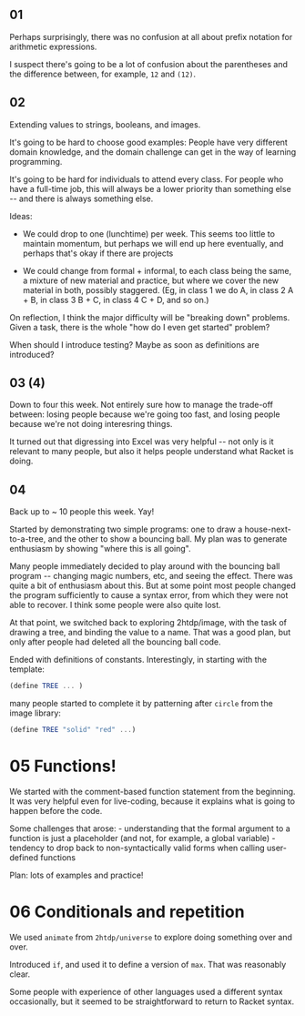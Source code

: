 ## 01 

Perhaps surprisingly, there was no confusion at all about prefix notation for
arithmetic expressions.

I suspect there's going to be a lot of confusion about the parentheses and the
difference between, for example, `12` and `(12)`. 

## 02

Extending values to strings, booleans, and images.

It's going to be hard to choose good examples: People have very different domain
knowledge, and the domain challenge can get in the way of learning programming.

It's going to be hard for individuals to attend every class. For people who have
a full-time job, this will always be a lower priority than something else -- and
there is always something else.

Ideas:

 - We could drop to one (lunchtime) per week. This seems too little to maintain
   momentum, but perhaps we will end up here eventually, and perhaps that's okay
   if there are projects
   
 - We could change from formal + informal, to each class being the same, a
   mixture of new material and practice, but where we cover the new material in
   both, possibly staggered. (Eg, in class 1 we do A, in class 2 A + B, in class
   3 B + C, in class 4 C + D, and so on.)
   
On reflection, I think the major difficulty will be "breaking down"
problems. Given a task, there is the whole "how do I even get started" problem?

When should I introduce testing? Maybe as soon as definitions are introduced?

## 03 (4)

Down to four this week. Not entirely sure how to manage the trade-off between:
losing people because we're going too fast, and losing people because we're not
doing interesring things. 

It turned out that digressing into Excel was very helpful -- not only is it
relevant to many people, but also it helps people understand what Racket is
doing.

## 04
    
Back up to ~ 10 people this week. Yay!

Started by demonstrating two simple programs: one to draw a
house-next-to-a-tree, and the other to show a bouncing ball. My plan was to
generate enthusiasm by showing "where this is all going".

Many people immediately decided to play around with the bouncing ball program --
changing magic numbers, etc, and seeing the effect. There was quite a bit of
enthusiasm about this. But at some point most people changed the program
sufficiently to cause a syntax error, from which they were not able to
recover. I think some people were also quite lost.

At that point, we switched back to exploring 2htdp/image, with the task of
drawing a tree, and binding the value to a name. That was a good plan, but only
after people had deleted all the bouncing ball code. 

Ended with definitions of constants. Interestingly, in starting with the
template:

```scheme
(define TREE ... )
```
many people started to complete it by patterning after `circle` from the image
library:

```scheme
(define TREE "solid" "red" ...)
```

# 05 Functions!

We started with the comment-based function statement from the beginning. It was
very helpful even for live-coding, because it explains what is going to happen
before the code.

Some challenges that arose:
    - understanding that the formal argument to a function is just a placeholder (and
      not, for example, a global variable)
    - tendency to drop back to non-syntactically valid forms when calling
      user-defined functions
      
Plan: lots of examples and practice!


# 06 Conditionals and repetition

We used `animate` from `2htdp/universe` to explore doing something over and
over.

Introduced `if`, and used it to define a version of `max`. That was reasonably
clear.

Some people with experience of other languages used a different syntax
occasionally, but it seemed to be straightforward to return to Racket syntax.

